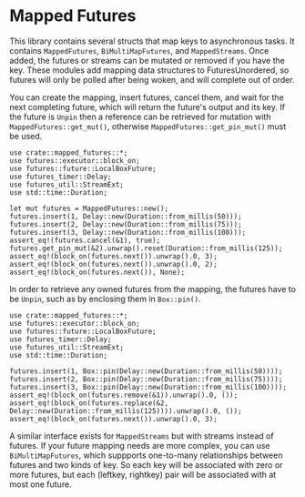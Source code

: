 # Mapped Futures

This library contains several structs that map keys to asynchronous tasks. It contains `MappedFutures`, `BiMultiMapFutures`, and `MappedStreams`. Once added, the futures or streams can be mutated or removed if you have the key. These modules add mapping data structures to FuturesUnordered, so futures will only be polled after being woken, and will complete out of order.

You can create the mapping, insert futures, cancel them, and wait for the next completing future, which will return the future's output and its key. If the future is `Unpin` then a reference can be retrieved for mutation with `MappedFutures::get_mut()`, otherwise `MappedFutures::get_pin_mut()` must be used.

```
use crate::mapped_futures::*;
use futures::executor::block_on;
use futures::future::LocalBoxFuture;
use futures_timer::Delay;
use futures_util::StreamExt;
use std::time::Duration;

let mut futures = MappedFutures::new();
futures.insert(1, Delay::new(Duration::from_millis(50)));
futures.insert(2, Delay::new(Duration::from_millis(75)));
futures.insert(3, Delay::new(Duration::from_millis(100)));
assert_eq!(futures.cancel(&1), true);
futures.get_pin_mut(&2).unwrap().reset(Duration::from_millis(125));
assert_eq!(block_on(futures.next()).unwrap().0, 3);
assert_eq!(block_on(futures.next()).unwrap().0, 2);
assert_eq!(block_on(futures.next()), None);
```

In order to retrieve any owned futures from the mapping, the futures have to be `Unpin`, such as by enclosing them in `Box::pin()`.

```
use crate::mapped_futures::*;
use futures::executor::block_on;
use futures::future::LocalBoxFuture;
use futures_timer::Delay;
use futures_util::StreamExt;
use std::time::Duration;

futures.insert(1, Box::pin(Delay::new(Duration::from_millis(50))));
futures.insert(2, Box::pin(Delay::new(Duration::from_millis(75))));
futures.insert(3, Box::pin(Delay::new(Duration::from_millis(100))));
assert_eq!(block_on(futures.remove(&1)).unwrap().0, ());
assert_eq!(block_on(futures.replace(&2, Delay::new(Duration::from_millis(125)))).unwrap().0, ());
assert_eq!(block_on(futures.next()).unwrap().0, 3);
```

A similar interface exists for `MappedStreams` but with streams instead of futures. If your future mapping needs are more complex, you can use `BiMultiMapFutures`, which suppports one-to-many relationships between futures and two kinds of key. So each key will be associated with zero or more futures, but each (leftkey, rightkey) pair will be associated with at most one future.
